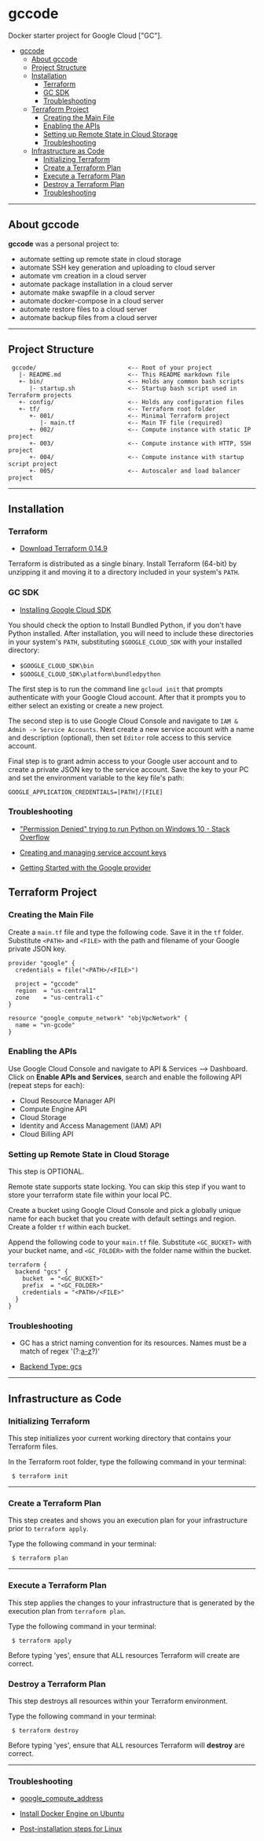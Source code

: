 # gccode
Docker starter project for Google Cloud ["GC"].

<!-- TOC -->

- [gccode](#gccode)
    - [About gccode](#about-gccode)
    - [Project Structure](#project-structure)
    - [Installation](#installation)
        - [Terraform](#terraform)
        - [GC SDK](#gc-sdk)
        - [Troubleshooting](#troubleshooting)
    - [Terraform Project](#terraform-project)
        - [Creating the Main File](#creating-the-main-file)
        - [Enabling the APIs](#enabling-the-apis)
        - [Setting up Remote State in Cloud Storage](#setting-up-remote-state-in-cloud-storage)
        - [Troubleshooting](#troubleshooting)
    - [Infrastructure as Code](#infrastructure-as-code)
        - [Initializing Terraform](#initializing-terraform)
        - [Create a Terraform Plan](#create-a-terraform-plan)
        - [Execute a Terraform Plan](#execute-a-terraform-plan)
        - [Destroy a Terraform Plan](#destroy-a-terraform-plan)
        - [Troubleshooting](#troubleshooting)

<!-- /TOC -->

---
## About gccode
**gccode** was a personal project to:
- automate setting up remote state in cloud storage
- automate SSH key generation and uploading to cloud server
- automate vm creation in a cloud server
- automate package installation in a cloud server
- automate make swapfile in a cloud server
- automate docker-compose in a cloud server
- automate restore files to a cloud server
- automate backup files from a cloud server

---
## Project Structure
     gccode/                          <-- Root of your project
       |- README.md                   <-- This README markdown file
       +- bin/                        <-- Holds any common bash scripts
          |- startup.sh               <-- Startup bash script used in Terraform projects
       +- config/                     <-- Holds any configuration files
       +- tf/                         <-- Terraform root folder
          +- 001/                     <-- Minimal Terraform project
             |- main.tf               <-- Main TF file (required)
          +- 002/                     <-- Compute instance with static IP project
          +- 003/                     <-- Compute instance with HTTP, SSH project
          +- 004/                     <-- Compute instance with startup script project
          +- 005/                     <-- Autoscaler and load balancer project

---
## Installation

### Terraform

* [Download Terraform 0.14.9](https://releases.hashicorp.com/terraform)

Terraform is distributed as a single binary. Install Terraform (64-bit) by unzipping it and moving it to a directory included in your system's ```PATH```.

### GC SDK

* [Installing Google Cloud SDK](https://cloud.google.com/sdk/docs/install)

You should check the option to Install Bundled Python, if you don't have Python installed. After installation, you will need to include these directories in your system's ```PATH```, substituting ```$GOOGLE_CLOUD_SDK``` with your installed directory:
* ```$GOOGLE_CLOUD_SDK\bin```
* ```$GOOGLE_CLOUD_SDK\platform\bundledpython```

The first step is to run the command line ```gcloud init``` that prompts authenticate with your Google Cloud account. After that it prompts you to either select an existing or create a new project.

The second step is to use Google Cloud Console and navigate to ```IAM & Admin -> Service Accounts```. Next create a new service account with a name and description (optional), then set ```Editor``` role access to this service account. 

Final step is to grant admin access to your Google user account and to create a private JSON key to the service account. Save the key to your PC and set the environment variable to the key file's path:

```GOOGLE_APPLICATION_CREDENTIALS=[PATH]/[FILE]```

### Troubleshooting

* ["Permission Denied" trying to run Python on Windows 10 - Stack Overflow](https://stackoverflow.com/questions/56974927/permission-denied-trying-to-run-python-on-windows-10)

* [Creating and managing service account keys](https://cloud.google.com/iam/docs/creating-managing-service-account-keys)

* [Getting Started with the Google provider](https://registry.terraform.io/providers/hashicorp/google/latest/docs/guides/getting_started)

## Terraform Project

### Creating the Main File

Create a ```main.tf``` file and type the following code. Save it in the ```tf``` folder. Substitute ```<PATH>``` and ```<FILE>``` with the path and filename of your Google private JSON key.

```
provider "google" {
  credentials = file("<PATH>/<FILE>")

  project = "gccode"
  region  = "us-central1"
  zone    = "us-central1-c"
}

resource "google_compute_network" "objVpcNetwork" {
  name = "vn-gcode"
}
```
### Enabling the APIs

Use Google Cloud Console and navigate to API & Services --> Dashboard. Click on **Enable APIs and Services**, search and enable the following API (repeat steps for each):

* Cloud Resource Manager API
* Compute Engine API
* Cloud Storage
* Identity and Access Management (IAM) API
* Cloud Billing API

### Setting up Remote State in Cloud Storage

This step is OPTIONAL.

Remote state supports state locking. You can skip this step if you want to store your terraform state file within your local PC.

Create a bucket using Google Cloud Console and pick a globally unique name for each bucket that you create with default settings and region. Create a folder ```tf``` within each bucket.

Append the following code to your ```main.tf``` file. Substitute ```<GC_BUCKET>``` with your bucket name, and ```<GC_FOLDER>``` with the folder name within the bucket.

```
terraform {
  backend "gcs" {
    bucket  = "<GC_BUCKET>"
    prefix  = "<GC_FOLDER>"
    credentials = "<PATH>/<FILE>"
  }
}
```

### Troubleshooting

* GC has a strict naming convention for its resources. Names must be a match of regex '(?:[a-z](?:[-a-z0-9]{0,61}[a-z0-9])?)'

* [Backend Type: gcs](https://www.terraform.io/docs/language/settings/backends/gcs.html)

---
## Infrastructure as Code

### Initializing Terraform

This step initializes yoor current working directory that contains your Terraform files.

In the Terraform root folder, type the following command in your terminal:

     $ terraform init

---

### Create a Terraform Plan

This step creates and shows you an execution plan for your infrastructure prior to ```terraform apply```.

Type the following command in your terminal:

     $ terraform plan

---

### Execute a Terraform Plan

This step applies the changes to your infrastructure that is generated by the execution plan from ```terraform plan```.

Type the following command in your terminal:

     $ terraform apply

Before typing 'yes', ensure that ALL resources Terraform will create are correct.

### Destroy a Terraform Plan

This step destroys all resources within your Terraform environment.

Type the following command in your terminal:

     $ terraform destroy

Before typing 'yes', ensure that ALL resources Terraform will **destroy** are correct.

---

### Troubleshooting

* [google_compute_address](https://registry.terraform.io/providers/hashicorp/google/latest/docs/resources/compute_address)

* [Install Docker Engine on Ubuntu](https://docs.docker.com/engine/install/ubuntu)

* [Post-installation steps for Linux](https://docs.docker.com/engine/install/linux-postinstall)
